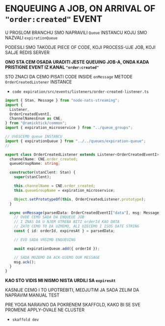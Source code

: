 # ENQUEUING A JOB, ON ARRIVAL OF `"order:created"` EVENT

U PROSLOM BRANCHU SMO NAPRAVILI `Queue` INSTANCU KOJU SMO NAZVALI `expirationQueue`

PODESILI SMO TAKODJE PIECE OF CODE, KOJI PROCESS-UJE JOB, KOJI SALJE REDIS SERVER

**ONO STA CEM OSADA URADITI JESTE QUEUING JOB-A, ONDA KADA PRISTIGNE EVENT IZ KANAL `"order:created"`**

STO ZNACI DA CEMO PISATI CODE INSIDE `onMessage` METODE `OrderCreatedListener` INSTANCE

- `code expiration/src/events/listeners/order-created-listener.ts`

```ts
import { Stan, Message } from "node-nats-streaming";
import {
  Listener,
  OrderCreatedEventI,
  ChannelNamesEnum as CNE,
} from "@ramicktick/common";
import { expiration_microservice } from "../queue_groups";

// UVESCEMO queue INSTANCU
import { expirationQueue } from "../../queues/expiration-queue";
//

export class OrderCreatedListener extends Listener<OrderCreatedEventI> {
  channelName: CNE.order_created;
  queueGroupName: string;

  constructor(stanClent: Stan) {
    super(stanClent);

    this.channelName = CNE.order_created;
    this.queueGroupName = expiration_microservice;

    Object.setPrototypeOf(this, OrderCreatedListener.prototype);
  }

  async onMessage(parsedData: OrderCreatedEventI["data"], msg: Message) {
    // OVDE CEMO SADA DA ENQUEUE JOB
    // I ZNAS DA U NJEM UTREBA BITI orderId KAO DATA
    // ZATO CEMO TO DA UZMEMO, ALI UZECEMO I ISOS DATE STRING
    const { id: orderId, expiresAt } = parsedData;

    // EVO SADA VRSIMO ENQUEUING

    await expirationQueue.add({ orderId });

    // SADA MOZEMO DA ACK-UJEMO OUR MESSAGE
    msg.ack();
  }
}

```

**KAO STO VIDIS MI NISMO NISTA URDILI SA `expiresAt`**

KASNIJE CEMO I TO UPOTREBITI, MEDJUTIM JA SADA ZELIM DA NAPRAVIM MANUAL TEST

PRE YOGA NARAVNO DA POKRENEM SKAFFOLD, KAKO BI SE SVE PROMENE APPLY-OVALE NE CLUSTER

- `skaffold dev`
